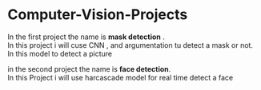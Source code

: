 # Computer-Vision-Projects

In the first project the name is <b> mask detection</b> .<br> In this project i will cuse CNN , and argumentation tu detect a mask or not.<br>
  In this model to detect a picture 

in the second project the name is <b> face detection</b>. <br>In this Project i will use harcascade model for real time detect a face
